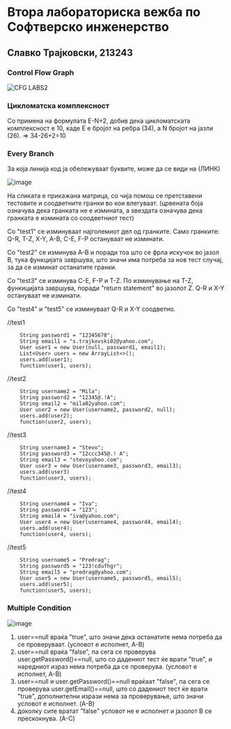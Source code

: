 # Втора лабораториска вежба по Софтверско инженерство
## Славко Трајковски, 213243
### Control Flow Graph
![CFG LABS2](https://github.com/slavcetrajkovski/SI_2023_lab2_213243/assets/126784837/f0608ce0-9938-4b27-9177-2d46eda974b3)
### Цикломатска комплексност
Со примена на формулата E-N+2, добив дека цикломатската комплексност е 10, каде E е бројот на ребра (34), a N бројот на јазли (26). => 34-26+2=10
### Every Branch
За која линија код ја обележуваат буквите, може да се види на (ЛИНК)

![image](https://github.com/slavcetrajkovski/SI_2023_lab2_213243/assets/126784837/1949c8d5-4f69-4e5b-b128-1f7726a1f778)

На сликата е прикажана матрица, со чија помош се претставени тестовите и соодветните гранки во кои влегуваат. (црвената боја означува дека гранката не е измината, а ѕвездата означува дека гранката е измината со соодветниот тест)

Со "test1" се изминуваат најголемиот дел од гранките. Само гранките: Q-R, T-Z, X-Y, A-B, C-E, F-P остануваат не изминати.

Со "test2" се изминува A-B и поради тоа што се фрла искучок во јазол B, тука функцијата завршува, што значи има потреба за нов тест случај, за да се изминат останатите гранки.

Со "test3" се изминува C-E, F-P и T-Z. По изминување на T-Z, функицијата завршува, поради "return statement" во јазолот Z. Q-R и X-Y остануваат не изминати.

Со "test4" и "test5" се изминуваат Q-R и X-Y соодветно.

//test1

        String password1 = "12345678";
        String email1 = "s.trajkovski02@yahoo.com";
        User user1 = new User(null, password1, email1);
        List<User> users = new ArrayList<>();
        users.add(user1);
        function(user1, users);
//test2

        String username2 = "Mila";
        String password2 = "12345@.!A";
        String email2 = "mila02yahoo.com";
        User user2 = new User(username2, password2, null);
        users.add(user2);
        function(user2, users);
//test3

        String username3 = "Stevo";
        String password3 = "12ccc345@.! A";
        String email3 = "stevoyahoo.com";
        User user3 = new User(username3, password3, email3);
        users.add(user3)
        function(user3, users);
//test4

        String username4 = "Iva";
        String password4 = "123";
        String email4 = "iva@yahoo.com";
        User user4 = new User(username4, password4, email4);
        users.add(user4);
        function(user4, users);
//test5

        String username5 = "Predrag";
        String password5 = "123!cdufhgr";
        String email5 = "predrag@yahoo.com";
        User user5 = new User(username5, password5, email5);
        users.add(user5);
        function(user5, users);
### Multiple Condition
![image](https://github.com/slavcetrajkovski/SI_2023_lab2_213243/assets/126784837/01c0a93f-9abe-4e62-8918-2ec67c5ba7ec)
1. user==null враќа "true", што значи дека останатите нема потреба да се проверуваат. (условот е исполнет, A-B)
2. user==null враќа "false", па сега се проверува user.getPassword()==null, што со дадениот тест ќе врати "true", и наредниот израз нема потреба да се проверува. (условот е исполнет, A-B)
3. user==null и user.getPassword()==null враќаат "false", па сега се проверува user.getEmail()==null, што со дадениот тест ќе врати "true", дополнителни изрази нема за проверување, што значи условот е исполнет. (A-B)
4. доколку сите вратат "false" условот не е исполнет и јазолот B се прескокнува. (A-C)
